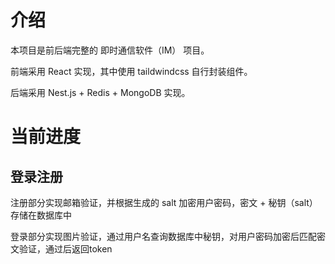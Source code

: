 # 介绍
本项目是前后端完整的 即时通信软件（IM） 项目。

前端采用 React 实现，其中使用 taildwindcss 自行封装组件。

后端采用 Nest.js + Redis + MongoDB 实现。

# 当前进度
## 登录注册
注册部分实现邮箱验证，并根据生成的 salt 加密用户密码，密文 + 秘钥（salt） 存储在数据库中

登录部分实现图片验证，通过用户名查询数据库中秘钥，对用户密码加密后匹配密文验证，通过后返回token